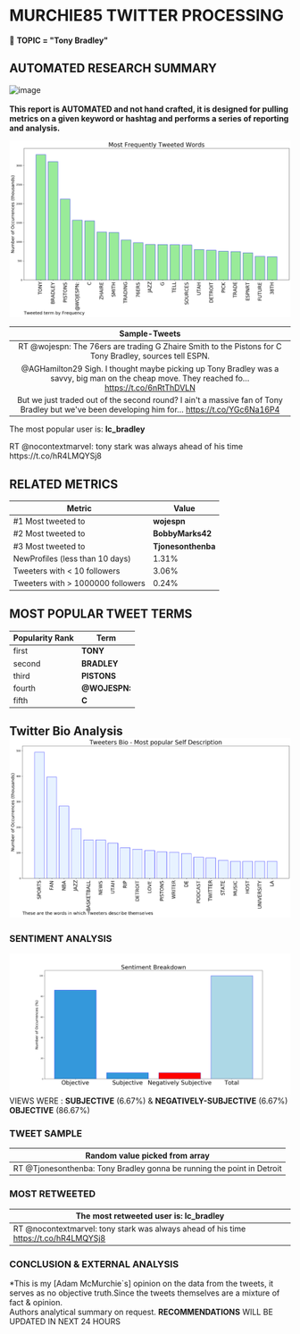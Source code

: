 # MURCHIE85 TWITTER PROCESSING 
&#x1F34E; **TOPIC = "Tony Bradley"**

## AUTOMATED RESEARCH SUMMARY

![image](https://marketingplatform.google.com/about/static/images/gmp/analytics-smb-benefit.jpg)
<br></br>
<b> This report is AUTOMATED and not hand crafted, it is designed for pulling metrics on a given keyword or hashtag and performs a series of reporting and analysis.</b>



![image](TWEETS.png)



|                **Sample-Tweets**        |
| :-------------: |
| RT @wojespn: The 76ers are trading G Zhaire Smith to the Pistons for C Tony Bradley, sources tell ESPN. |
| @AGHamilton29 Sigh. I thought maybe picking up Tony Bradley was a savvy, big man on the cheap move. They reached fo… https://t.co/6nRtThDVLN |
| But we just traded out of the second round? I ain't a massive fan of Tony Bradley but we've been developing him for… https://t.co/YGc6Na16P4 |

The most popular user is: **lc_bradley**
<div class="alert alert-block alert-danger"> RT @nocontextmarveI: tony stark was always ahead of his time https://t.co/hR4LMQYSj8</div>

## RELATED METRICS<br>
| Metric | Value |
| ------------- | ------------- |
| #1 Most tweeted to  | **wojespn** |
| #2 Most tweeted to  | **BobbyMarks42** |
| #3 Most tweeted to  | **Tjonesonthenba** |
| NewProfiles (less than 10 days) | 1.31%  |
| Tweeters with < 10 followers  | 3.06%|
| Tweeters with > 1000000 followers  | 0.24%  |



## MOST POPULAR TWEET TERMS 


| Popularity Rank  | Term |
| ------------- | ------------- |
| first  | **TONY**  |
| second  | **BRADLEY**  |
| third  | **PISTONS** |
| fourth  | **@WOJESPN:**  |
| fifth  | **C**  |


## Twitter Bio Analysis![image](BIO.png)
### SENTIMENT ANALYSIS
![image](sentiment.png)
VIEWS WERE : **SUBJECTIVE**  (6.67%) & **NEGATIVELY-SUBJECTIVE** (6.67%) **OBJECTIVE** (86.67%)

### TWEET SAMPLE 
| Random value picked from array |
| ------------- |
|RT @Tjonesonthenba: Tony Bradley gonna be running the point in Detroit |

### MOST RETWEETED 

| The most retweeted user is: **lc_bradley**  |
| ------------- |
| RT @nocontextmarveI: tony stark was always ahead of his time https://t.co/hR4LMQYSj8 |

### CONCLUSION & EXTERNAL ANALYSIS

*This is my [Adam McMurchie`s] opinion on the data from the tweets, it serves as no objective truth.Since the tweets themselves are a mixture of fact & opinion.<br>
Authors analytical summary on request.
**RECOMMENDATIONS** WILL BE UPDATED IN NEXT  24 HOURS <br>